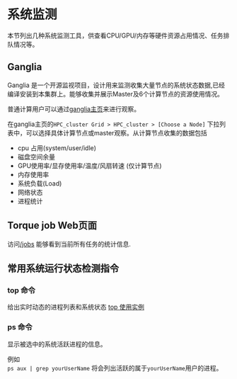 # 系统监测

本节列出几种系统监测工具，供查看CPU/GPU/内存等硬件资源占用情况、任务排队情况等。  

## Ganglia
Ganglia 是一个开源监视项目，设计用来监测收集大量节点的系统状态数据,已经编译安装到本集群上。能够收集并展示Master及6个计算节点的资源使用情况。  

普通计算用户可以通过[ganglia主页](http://219.217.238.193/ganglia)来进行观察。 


在ganglia主页的`HPC_cluster Grid > HPC_cluster > [Choose a Node]` 下拉列表中，可以选择具体计算节点或master观察。从计算节点收集的数据包括  

* cpu 占用(system/user/idle)  
* 磁盘空间余量  
* GPU使用率/显存使用率/温度/风扇转速 (仅计算节点)  
* 内存使用率  
* 系统负载(Load)  
* 网络状态  
* 进程统计  

## Torque job Web页面
访问[/jobs](http://219.217.238.193/jobs) 能够看到当前所有任务的统计信息. 

## 常用系统运行状态检测指令

### top 命令

给出实时动态的进程列表和系统状态 [top 使用实例](https://linux.cn/article-2352-1.html)

### ps 命令

显示被选中的系统活跃进程的信息。

例如  
`ps aux | grep yourUserName`
将会列出活跃的属于`yourUserName`用户的进程。

